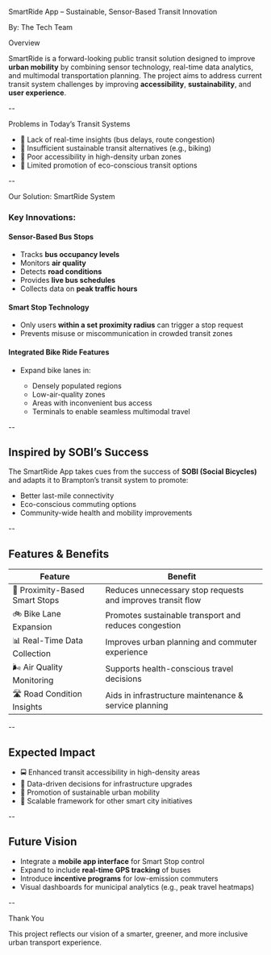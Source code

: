 

SmartRide App – Sustainable, Sensor-Based Transit Innovation

By: The Tech Team

 Overview

SmartRide is a forward-looking public transit solution designed to improve **urban mobility** by combining sensor technology, real-time data analytics, and multimodal transportation planning. The project aims to address current transit system challenges by improving **accessibility**, **sustainability**, and **user experience**.

--

 Problems in Today’s Transit Systems

* 🚫 Lack of real-time insights (bus delays, route congestion)
* 🌱 Insufficient sustainable transit alternatives (e.g., biking)
* 🧭 Poor accessibility in high-density urban zones
* 💬 Limited promotion of eco-conscious transit options

--

 Our Solution: SmartRide System

###  Key Innovations:

#### **Sensor-Based Bus Stops**

* Tracks **bus occupancy levels**
* Monitors **air quality**
* Detects **road conditions**
* Provides **live bus schedules**
* Collects data on **peak traffic hours**

#### **Smart Stop Technology**

* Only users **within a set proximity radius** can trigger a stop request
* Prevents misuse or miscommunication in crowded transit zones

#### **Integrated Bike Ride Features**

* Expand bike lanes in:

  * Densely populated regions
  * Low-air-quality zones
  * Areas with inconvenient bus access
  * Terminals to enable seamless multimodal travel

--

## Inspired by SOBI’s Success

The SmartRide App takes cues from the success of **SOBI (Social Bicycles)** and adapts it to Brampton’s transit system to promote:

* Better last-mile connectivity
* Eco-conscious commuting options
* Community-wide health and mobility improvements

--

## Features & Benefits

| Feature                        | Benefit                                                     |
| ------------------------------ | ----------------------------------------------------------- |
| 📍 Proximity-Based Smart Stops | Reduces unnecessary stop requests and improves transit flow |
| 🚲 Bike Lane Expansion         | Promotes sustainable transport and reduces congestion       |
| 📊 Real-Time Data Collection   | Improves urban planning and commuter experience             |
| 🌬️ Air Quality Monitoring     | Supports health-conscious travel decisions                  |
| 🛣️ Road Condition Insights    | Aids in infrastructure maintenance & service planning       |

--

##  Expected Impact

* 🚍 Enhanced transit accessibility in high-density areas
* 🧠 Data-driven decisions for infrastructure upgrades
* 🌱 Promotion of sustainable urban mobility
* 💼 Scalable framework for other smart city initiatives

--

## Future Vision

* Integrate a **mobile app interface** for Smart Stop control
* Expand to include **real-time GPS tracking** of buses
* Introduce **incentive programs** for low-emission commuters
* Visual dashboards for municipal analytics (e.g., peak travel heatmaps)

--

Thank You

This project reflects our vision of a smarter, greener, and more inclusive urban transport experience.



